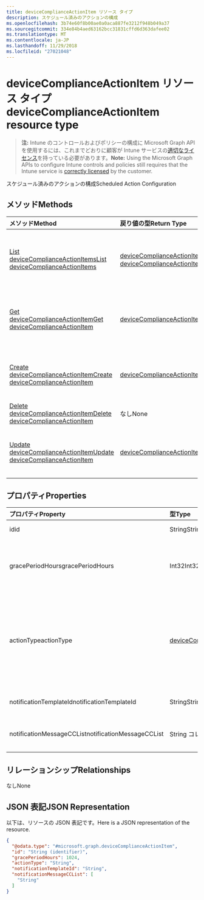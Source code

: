 ```yaml
---
title: deviceComplianceActionItem リソース タイプ
description: スケジュール済みのアクションの構成
ms.openlocfilehash: 3b74e60f8b00ae0a0aca887fe3212f948b049a37
ms.sourcegitcommit: 334e84b4aed63162bcc31831cffd6d363dafee02
ms.translationtype: MT
ms.contentlocale: ja-JP
ms.lasthandoff: 11/29/2018
ms.locfileid: "27021048"
---
```

# <a name="devicecomplianceactionitem-resource-type"></a><span data-ttu-id="70516-103">deviceComplianceActionItem リソース タイプ</span><span class="sxs-lookup"><span data-stu-id="70516-103">deviceComplianceActionItem resource type</span></span>

> <span data-ttu-id="70516-104">**注:** Intune のコントロールおよびポリシーの構成に Microsoft Graph API を使用するには、これまでどおりに顧客が Intune サービスの[適切なライセンス](https://go.microsoft.com/fwlink/?linkid=839381)を持っている必要があります。</span><span class="sxs-lookup"><span data-stu-id="70516-104">**Note:** Using the Microsoft Graph APIs to configure Intune controls and policies still requires that the Intune service is [correctly licensed](https://go.microsoft.com/fwlink/?linkid=839381) by the customer.</span></span>

<span data-ttu-id="70516-105">スケジュール済みのアクションの構成</span><span class="sxs-lookup"><span data-stu-id="70516-105">Scheduled Action Configuration</span></span>
## <a name="methods"></a><span data-ttu-id="70516-106">メソッド</span><span class="sxs-lookup"><span data-stu-id="70516-106">Methods</span></span>
|<span data-ttu-id="70516-107">メソッド</span><span class="sxs-lookup"><span data-stu-id="70516-107">Method</span></span>|<span data-ttu-id="70516-108">戻り値の型</span><span class="sxs-lookup"><span data-stu-id="70516-108">Return Type</span></span>|<span data-ttu-id="70516-109">説明</span><span class="sxs-lookup"><span data-stu-id="70516-109">Description</span></span>|
|:---|:---|:---|
|[<span data-ttu-id="70516-110">List deviceComplianceActionItems</span><span class="sxs-lookup"><span data-stu-id="70516-110">List deviceComplianceActionItems</span></span>](../api/intune-deviceconfig-devicecomplianceactionitem-list.md)|<span data-ttu-id="70516-111">[deviceComplianceActionItem](../resources/intune-deviceconfig-devicecomplianceactionitem.md) コレクション</span><span class="sxs-lookup"><span data-stu-id="70516-111">[deviceComplianceActionItem](../resources/intune-deviceconfig-devicecomplianceactionitem.md) collection</span></span>|<span data-ttu-id="70516-112">[deviceComplianceActionItem](../resources/intune-deviceconfig-devicecomplianceactionitem.md) オブジェクトのプロパティとリレーションシップをリストします。</span><span class="sxs-lookup"><span data-stu-id="70516-112">List properties and relationships of the [deviceComplianceActionItem](../resources/intune-deviceconfig-devicecomplianceactionitem.md) objects.</span></span>|
|[<span data-ttu-id="70516-113">Get deviceComplianceActionItem</span><span class="sxs-lookup"><span data-stu-id="70516-113">Get deviceComplianceActionItem</span></span>](../api/intune-deviceconfig-devicecomplianceactionitem-get.md)|[<span data-ttu-id="70516-114">deviceComplianceActionItem</span><span class="sxs-lookup"><span data-stu-id="70516-114">deviceComplianceActionItem</span></span>](../resources/intune-deviceconfig-devicecomplianceactionitem.md)|<span data-ttu-id="70516-115">[deviceComplianceActionItem](../resources/intune-deviceconfig-devicecomplianceactionitem.md) オブジェクトのプロパティとリレーションシップを読み取ります。</span><span class="sxs-lookup"><span data-stu-id="70516-115">Read properties and relationships of the [deviceComplianceActionItem](../resources/intune-deviceconfig-devicecomplianceactionitem.md) object.</span></span>|
|[<span data-ttu-id="70516-116">Create deviceComplianceActionItem</span><span class="sxs-lookup"><span data-stu-id="70516-116">Create deviceComplianceActionItem</span></span>](../api/intune-deviceconfig-devicecomplianceactionitem-create.md)|[<span data-ttu-id="70516-117">deviceComplianceActionItem</span><span class="sxs-lookup"><span data-stu-id="70516-117">deviceComplianceActionItem</span></span>](../resources/intune-deviceconfig-devicecomplianceactionitem.md)|<span data-ttu-id="70516-118">新しい [deviceComplianceActionItem](../resources/intune-deviceconfig-devicecomplianceactionitem.md) オブジェクトを作成します。</span><span class="sxs-lookup"><span data-stu-id="70516-118">Create a new [deviceComplianceActionItem](../resources/intune-deviceconfig-devicecomplianceactionitem.md) object.</span></span>|
|[<span data-ttu-id="70516-119">Delete deviceComplianceActionItem</span><span class="sxs-lookup"><span data-stu-id="70516-119">Delete deviceComplianceActionItem</span></span>](../api/intune-deviceconfig-devicecomplianceactionitem-delete.md)|<span data-ttu-id="70516-120">なし</span><span class="sxs-lookup"><span data-stu-id="70516-120">None</span></span>|<span data-ttu-id="70516-121">[deviceComplianceActionItem](../resources/intune-deviceconfig-devicecomplianceactionitem.md) を削除します。</span><span class="sxs-lookup"><span data-stu-id="70516-121">Deletes a [deviceComplianceActionItem](../resources/intune-deviceconfig-devicecomplianceactionitem.md).</span></span>|
|[<span data-ttu-id="70516-122">Update deviceComplianceActionItem</span><span class="sxs-lookup"><span data-stu-id="70516-122">Update deviceComplianceActionItem</span></span>](../api/intune-deviceconfig-devicecomplianceactionitem-update.md)|[<span data-ttu-id="70516-123">deviceComplianceActionItem</span><span class="sxs-lookup"><span data-stu-id="70516-123">deviceComplianceActionItem</span></span>](../resources/intune-deviceconfig-devicecomplianceactionitem.md)|<span data-ttu-id="70516-124">[deviceComplianceActionItem](../resources/intune-deviceconfig-devicecomplianceactionitem.md) オブジェクトのプロパティを更新します。</span><span class="sxs-lookup"><span data-stu-id="70516-124">Update the properties of a [deviceComplianceActionItem](../resources/intune-deviceconfig-devicecomplianceactionitem.md) object.</span></span>|

## <a name="properties"></a><span data-ttu-id="70516-125">プロパティ</span><span class="sxs-lookup"><span data-stu-id="70516-125">Properties</span></span>
|<span data-ttu-id="70516-126">プロパティ</span><span class="sxs-lookup"><span data-stu-id="70516-126">Property</span></span>|<span data-ttu-id="70516-127">型</span><span class="sxs-lookup"><span data-stu-id="70516-127">Type</span></span>|<span data-ttu-id="70516-128">説明</span><span class="sxs-lookup"><span data-stu-id="70516-128">Description</span></span>|
|:---|:---|:---|
|<span data-ttu-id="70516-129">id</span><span class="sxs-lookup"><span data-stu-id="70516-129">id</span></span>|<span data-ttu-id="70516-130">String</span><span class="sxs-lookup"><span data-stu-id="70516-130">String</span></span>|<span data-ttu-id="70516-131">エンティティのキー。</span><span class="sxs-lookup"><span data-stu-id="70516-131">Key of the entity.</span></span>|
|<span data-ttu-id="70516-132">gracePeriodHours</span><span class="sxs-lookup"><span data-stu-id="70516-132">gracePeriodHours</span></span>|<span data-ttu-id="70516-133">Int32</span><span class="sxs-lookup"><span data-stu-id="70516-133">Int32</span></span>|<span data-ttu-id="70516-134">アクションが実行されるまでの待機時間。</span><span class="sxs-lookup"><span data-stu-id="70516-134">Number of hours to wait till the action will be enforced.</span></span> <span data-ttu-id="70516-135">有効な値は 0 から 8760 までです</span><span class="sxs-lookup"><span data-stu-id="70516-135">Valid values 0 to 8760</span></span>|
|<span data-ttu-id="70516-136">actionType</span><span class="sxs-lookup"><span data-stu-id="70516-136">actionType</span></span>|[<span data-ttu-id="70516-137">deviceComplianceActionType</span><span class="sxs-lookup"><span data-stu-id="70516-137">deviceComplianceActionType</span></span>](../resources/intune-deviceconfig-devicecomplianceactiontype.md)|<span data-ttu-id="70516-138">実行するアクションです。</span><span class="sxs-lookup"><span data-stu-id="70516-138">What action to take.</span></span> <span data-ttu-id="70516-139">可能な値は、`noAction`、`notification`、`block`、`retire`、`wipe`、`removeResourceAccessProfiles`、`pushNotification` です。</span><span class="sxs-lookup"><span data-stu-id="70516-139">Possible values are: `noAction`, `notification`, `block`, `retire`, `wipe`, `removeResourceAccessProfiles`, `pushNotification`.</span></span>|
|<span data-ttu-id="70516-140">notificationTemplateId</span><span class="sxs-lookup"><span data-stu-id="70516-140">notificationTemplateId</span></span>|<span data-ttu-id="70516-141">String</span><span class="sxs-lookup"><span data-stu-id="70516-141">String</span></span>|<span data-ttu-id="70516-142">使用する通知メッセージ テンプレート</span><span class="sxs-lookup"><span data-stu-id="70516-142">What notification Message template to use</span></span>|
|<span data-ttu-id="70516-143">notificationMessageCCList</span><span class="sxs-lookup"><span data-stu-id="70516-143">notificationMessageCCList</span></span>|<span data-ttu-id="70516-144">String コレクション</span><span class="sxs-lookup"><span data-stu-id="70516-144">String collection</span></span>|<span data-ttu-id="70516-145">この通知メッセージの CC に設定するグループ ID のリスト。</span><span class="sxs-lookup"><span data-stu-id="70516-145">A list of group IDs to speicify who to CC this notification message to.</span></span>|

## <a name="relationships"></a><span data-ttu-id="70516-146">リレーションシップ</span><span class="sxs-lookup"><span data-stu-id="70516-146">Relationships</span></span>
<span data-ttu-id="70516-147">なし</span><span class="sxs-lookup"><span data-stu-id="70516-147">None</span></span>
## <a name="json-representation"></a><span data-ttu-id="70516-148">JSON 表記</span><span class="sxs-lookup"><span data-stu-id="70516-148">JSON Representation</span></span>
<span data-ttu-id="70516-149">以下は、リソースの JSON 表記です。</span><span class="sxs-lookup"><span data-stu-id="70516-149">Here is a JSON representation of the resource.</span></span>
<!-- {
  "blockType": "resource",
  "keyProperty": "id",
  "@odata.type": "microsoft.graph.deviceComplianceActionItem"
}
-->
``` json
{
  "@odata.type": "#microsoft.graph.deviceComplianceActionItem",
  "id": "String (identifier)",
  "gracePeriodHours": 1024,
  "actionType": "String",
  "notificationTemplateId": "String",
  "notificationMessageCCList": [
    "String"
  ]
}
```



